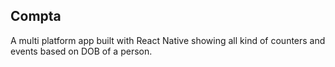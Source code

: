 ## Compta

A multi platform app built with React Native showing all kind of counters and events based on DOB of a person.
